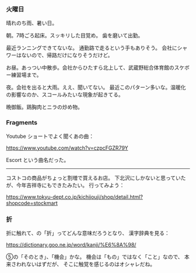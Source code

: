 ### 火曜日

晴れのち雨、暑い日。

朝。7時ごろ起床。スッキリした目覚め。
歯を磨いて出勤。

最近ランニングできてないな。
通勤路で走るという手もありそう。
会社にシャワーはないので、帰路だけになりそうだけど。

お昼。あっつい中散歩。会社からひたすら北上して、武蔵野総合体育館のスケボー練習場まで。

夜。会社を出ると大雨。ええ、聞いてない。
最近このパターン多いな。温暖化の影響なのか、スコールみたいな現象が起きてる。

晩御飯。鶏胸肉とニラの炒め物。

### Fragments

Youtube ショートでよく聞くあの曲：

https://www.youtube.com/watch?v=czpcFGZR79Y

Escort という曲名だった。

---

コストコの商品がちょっと割増で買えるお店。
下北沢にしかないと思っていたが、今年吉祥寺にもできたみたい。
行ってみよう：

https://www.tokyu-dept.co.jp/kichijouji/shop/detail.html?shopcode=stockmart

### 折

折に触れて、の「折」ってどんな意味だろうとなり、
漢字辞典を見る：

https://dictionary.goo.ne.jp/word/kanji/%E6%8A%98/

⑤の「そのとき」、「機会」かな。
機会は「もの」ではなく「こと」なので、
本来さわれないはずだが、
そこに触覚を感じるのはオシャレだね。